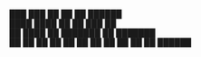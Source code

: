 ███    ███ ██   ██  ██  ██████  
████  ████ ██   ██ ███ ██       
██ ████ ██ ███████  ██ ███████  
██  ██  ██      ██  ██ ██    ██ 
██      ██      ██  ██  ██████  
                                
                                
